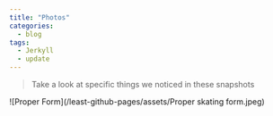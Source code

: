 ```yaml
---
title: "Photos" 
categories:
  - blog
tags:
  - Jerkyll
  - update
---
```


> Take a look at specific things we noticed in these snapshots

![Proper Form](/least-github-pages/assets/Proper skating form.jpeg)
